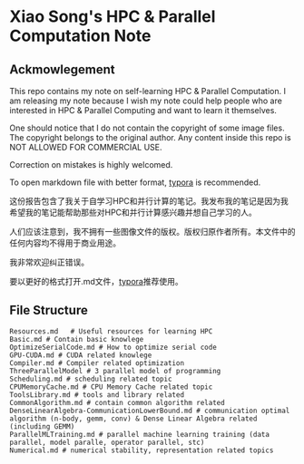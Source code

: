 # Xiao Song's HPC & Parallel Computation Note

## Ackmowlegement
This repo contains my note on self-learning HPC & Parallel Computation. I am releasing my note because I wish my note could help people who are interested in HPC & Parallel Computing and want to learn it themselves. 

One should notice that I do not contain the copyright of some image files. The copyright belongs to the original author. Any content inside this repo is NOT ALLOWED FOR COMMERCIAL USE.

Correction on mistakes is highly welcomed. 

To open markdown file with better format, [typora](https://typora.io) is recommended.


这份报告包含了我关于自学习HPC和并行计算的笔记。我发布我的笔记是因为我希望我的笔记能帮助那些对HPC和并行计算感兴趣并想自己学习的人。

人们应该注意到，我不拥有一些图像文件的版权。版权归原作者所有。本文件中的任何内容均不得用于商业用途。

我非常欢迎纠正错误。

要以更好的格式打开.md文件，[typora](https://typora.io)推荐使用。



## File Structure

```shell
Resources.md   # Useful resources for learning HPC
Basic.md # Contain basic knowlege
OptimizeSerialCode.md # How to optimize serial code
GPU-CUDA.md # CUDA related knowlege
Compiler.md # Compiler related optimization
ThreeParallelModel # 3 parallel model of programming
Scheduling.md # scheduling related topic
CPUMemoryCache.md # CPU Memory Cache related topic
ToolsLibrary.md # tools and library related
CommonAlgorithm.md # contain common algorithm related
DenseLinearAlgebra-CommunicationLowerBound.md # communication optimal algorithm (n-body, gemm, conv) & Dense Linear Algebra related (including GEMM)
ParallelMLTraining.md # parallel machine learning training (data parallel, model paralle, operator parallel, stc)
Numerical.md # numerical stability, representation related topics
```